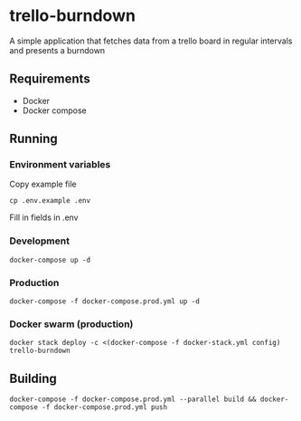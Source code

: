 # trello-burndown

A simple application that fetches data from a trello board in regular intervals and presents a burndown

## Requirements

* Docker
* Docker compose

## Running

### Environment variables

Copy example file

```
cp .env.example .env
```

Fill in fields in .env

### Development

```
docker-compose up -d
```

### Production

```
docker-compose -f docker-compose.prod.yml up -d
```

### Docker swarm (production)

```
docker stack deploy -c <(docker-compose -f docker-stack.yml config) trello-burndown
```

## Building

```
docker-compose -f docker-compose.prod.yml --parallel build && docker-compose -f docker-compose.prod.yml push
```

